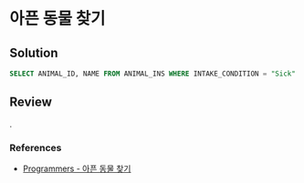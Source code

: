 # 아픈 동물 찾기

## Solution

```sql
SELECT ANIMAL_ID, NAME FROM ANIMAL_INS WHERE INTAKE_CONDITION = "Sick"
```

## Review

.

### References

- [Programmers - 아픈 동물 찾기](https://school.programmers.co.kr/learn/courses/30/lessons/59036)
